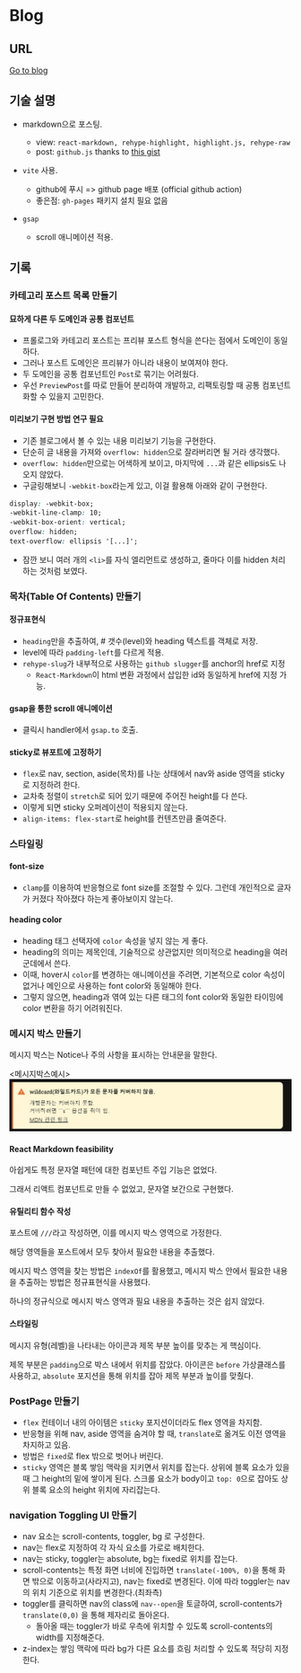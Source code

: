 # Blog

## URL

[Go to blog](https://codeleeks.github.io/blog/)

## 기술 설명

- markdown으로 포스팅.
  - view: `react-markdown, rehype-highlight, highlight.js, rehype-raw`
  - post: `github.js` thanks to [this gist](https://gist.github.com/maskaravivek/a477c2c98651bdfbda5b99a81b261c37#file-twt-1b5e2427-e5fc-49c4-a29e-a305fce63aab-js)
- `vite` 사용.

  - github에 푸시 => github page 배포 (official github action)
  - 좋은점: `gh-pages` 패키지 설치 필요 없음

- `gsap`
  - scroll 애니메이션 적용.

## 기록

### 카테고리 포스트 목록 만들기

#### 묘하게 다른 두 도메인과 공통 컴포넌트

- 프롤로그와 카테고리 포스트는 프리뷰 포스트 형식을 쓴다는 점에서 도메인이 동일하다.
- 그러나 포스트 도메인은 프리뷰가 아니라 내용이 보여져야 한다.
- 두 도메인을 공통 컴포넌트인 `Post`로 묶기는 어려웠다.
- 우선 `PreviewPost`를 따로 만들어 분리하여 개발하고, 리팩토링할 때 공통 컴포넌트화할 수 있을지 고민한다.

#### 미리보기 구현 방법 연구 필요

- 기존 블로그에서 볼 수 있는 내용 미리보기 기능을 구현한다.
- 단순히 글 내용을 가져와 `overflow: hidden`으로 잘라버리면 될 거라 생각했다.
- `overflow: hidden`만으로는 어색하게 보이고, 마지막에 `...`과 같은 ellipsis도 나오지 않았다.
- 구글링해보니 `-webkit-box`라는게 있고, 이걸 활용해 아래와 같이 구현한다.

```css
display: -webkit-box;
-webkit-line-clamp: 10;
-webkit-box-orient: vertical;
overflow: hidden;
text-overflow: ellipsis '[...]';
```

- 잠깐 보니 여러 개의 `<li>`를 자식 엘리먼트로 생성하고, 줄마다 이를 hidden 처리하는 것처럼 보였다.

### 목차(Table Of Contents) 만들기

#### 정규표현식

- `heading`만을 추출하여, \# 갯수(level)와 heading 텍스트를 객체로 저장.
- level에 따라 `padding-left`를 다르게 적용.
- `rehype-slug`가 내부적으로 사용하는 `github slugger`를 anchor의 href로 지정
  - `React-Markdown`이 html 변환 과정에서 삽입한 id와 동일하게 href에 지정 가능.

#### gsap을 통한 scroll 애니메이션

- 클릭시 handler에서 `gsap.to` 호출.

#### sticky로 뷰포트에 고정하기

- `flex`로 nav, section, aside(목차)를 나눈 상태에서 nav와 aside 영역을 sticky로 지정하려 한다.
- 교차축 정렬이 `stretch`로 되어 있기 때문에 주어진 height를 다 쓴다.
- 이렇게 되면 sticky 오퍼레이션이 적용되지 않는다.
- `align-items: flex-start`로 height를 컨텐츠만큼 줄여준다.

### 스타일링

#### font-size

- `clamp`를 이용하여 반응형으로 font size를 조절할 수 있다. 그런데 개인적으로 글자가 커졌다 작아졌다 하는게 좋아보이지 않는다.

#### heading color

- heading 태그 선택자에 `color` 속성을 넣지 않는 게 좋다.
- heading의 의미는 제목인데, 기술적으로 상관없지만 의미적으로 heading을 여러 군데에서 쓴다.
- 이때, hover시 `color`를 변경하는 애니메이션을 주려면, 기본적으로 color 속성이 없거나 메인으로 사용하는 font color와 동일해야 한다.
- 그렇지 않으면, heading과 엮여 있는 다른 태그의 font color와 동일한 타이밍에 color 변환을 하기 어려워진다.

### 메시지 박스 만들기

메시지 박스는 Notice나 주의 사항을 표시하는 안내문을 말한다.

<메시지박스예시>![메시지 박스 예시](./src/assets/메시지박스.png)

#### React Markdown feasibility

아쉽게도 특정 문자열 패턴에 대한 컴포넌트 주입 기능은 없었다.

그래서 리액트 컴포넌트로 만들 수 없었고, 문자열 보간으로 구현했다.

#### 유틸리티 함수 작성

포스트에 `///`라고 작성하면, 이를 메시지 박스 영역으로 가정한다.

해당 영역들을 포스트에서 모두 찾아서 필요한 내용을 추출했다.

메시지 박스 영역을 찾는 방법은 `indexOf`를 활용했고, 메시지 박스 안에서 필요한 내용을 추출하는 방법은 정규표현식을 사용했다.

하나의 정규식으로 메시지 박스 영역과 필요 내용을 추출하는 것은 쉽지 않았다.

#### 스타일링

메시지 유형(레벨)을 나타내는 아이콘과 제목 부분 높이를 맞추는 게 핵심이다.

제목 부분은 `padding`으로 박스 내에서 위치를 잡았다. 아이콘은 `before` 가상클래스를 사용하고, `absolute` 포지션을 통해 위치를 잡아 제목 부분과 높이를 맞췄다.

### PostPage 만들기

- `flex` 컨테이너 내의 아이템은 `sticky` 포지션이더라도 flex 영역을 차지함.
- 반응형을 위해 nav, aside 영역을 숨겨야 할 때, `translate`로 옮겨도 이전 영역을 차지하고 있음.
- 방법은 `fixed`로 flex 밖으로 벗어나 버린다.
- `sticky` 영역은 블록 쌓임 맥락을 지키면서 위치를 잡는다. 상위에 블록 요소가 있을 때 그 height의 밑에 쌓이게 된다. 스크롤 요소가 body이고 `top: 0`으로 잡아도 상위 블록 요소의 height 위치에 자리잡는다.


### navigation Toggling UI 만들기
- nav 요소는 scroll-contents, toggler, bg 로 구성한다.
- nav는 flex로 지정하여 각 자식 요소를 가로로 배치한다.
- nav는 sticky, toggler는 absolute, bg는 fixed로 위치를 잡는다.
- scroll-contents는 특정 화면 너비에 진입하면 ```translate(-100%, 0)```을 통해 화면 밖으로 이동하고(사라지고), nav는 fixed로 변경된다. 이에 따라 toggler는 nav의 위치 기준으로 위치를 변경한다.(최좌측)
- toggler를 클릭하면 nav의 class에 ```nav--open```을 토글하여, scroll-contents가 ```translate(0,0)``` 을 통해 제자리로 돌아온다.
  - 돌아올 때는 toggler가 바로 우측에 위치할 수 있도록 scroll-contents의 width를 지정해준다.
- z-index는 쌓임 맥락에 따라 bg가 다른 요소를 흐림 처리할 수 있도록 적당히 지정한다.